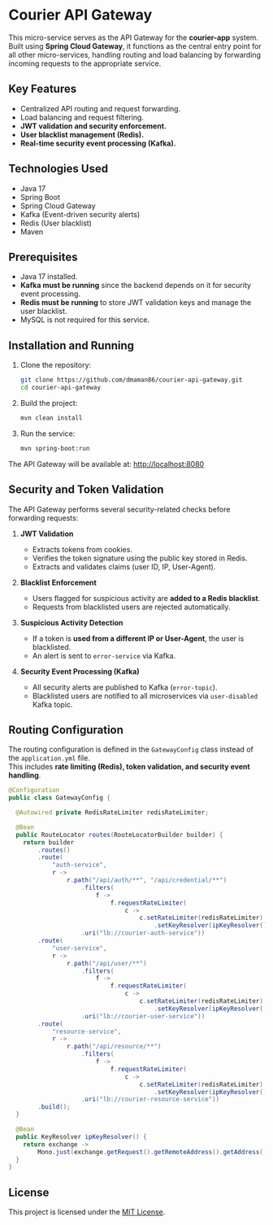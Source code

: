 # Courier API Gateway

This micro-service serves as the API Gateway for the **courier-app** system. Built using **Spring Cloud Gateway**, it functions as the central entry point for all other micro-services, handling routing and load balancing by forwarding incoming requests to the appropriate service.

## Key Features

- Centralized API routing and request forwarding.
- Load balancing and request filtering.
- **JWT validation and security enforcement.**
- **User blacklist management (Redis).**
- **Real-time security event processing (Kafka).**

## Technologies Used

- Java 17
- Spring Boot
- Spring Cloud Gateway
- Kafka (Event-driven security alerts)
- Redis (User blacklist)
- Maven

## Prerequisites

- Java 17 installed.
- **Kafka must be running** since the backend depends on it for security event processing.
- **Redis must be running** to store JWT validation keys and manage the user blacklist.
- MySQL is not required for this service.

## Installation and Running

1. Clone the repository:

   ```bash
   git clone https://github.com/dmaman86/courier-api-gateway.git
   cd courier-api-gateway
   ```

2. Build the project:

   ```bash
   mvn clean install
   ```

3. Run the service:

   ```bash
   mvn spring-boot:run
   ```

The API Gateway will be available at: [http://localhost:8080](http://localhost:8080)

## Security and Token Validation

The API Gateway performs several security-related checks before forwarding requests:

1. **JWT Validation**

   - Extracts tokens from cookies.
   - Verifies the token signature using the public key stored in Redis.
   - Extracts and validates claims (user ID, IP, User-Agent).

2. **Blacklist Enforcement**

   - Users flagged for suspicious activity are **added to a Redis blacklist**.
   - Requests from blacklisted users are rejected automatically.

3. **Suspicious Activity Detection**

   - If a token is **used from a different IP or User-Agent**, the user is blacklisted.
   - An alert is sent to `error-service` via Kafka.

4. **Security Event Processing (Kafka)**
   - All security alerts are published to Kafka (`error-topic`).
   - Blacklisted users are notified to all microservices via `user-disabled` Kafka topic.

## Routing Configuration

The routing configuration is defined in the `GatewayConfig` class instead of the `application.yml` file.  
This includes **rate limiting (Redis), token validation, and security event handling**.

```java
@Configuration
public class GatewayConfig {

  @Autowired private RedisRateLimiter redisRateLimiter;

  @Bean
  public RouteLocator routes(RouteLocatorBuilder builder) {
    return builder
        .routes()
        .route(
            "auth-service",
            r ->
                r.path("/api/auth/**", "/api/credential/**")
                    .filters(
                        f ->
                            f.requestRateLimiter(
                                c ->
                                    c.setRateLimiter(redisRateLimiter)
                                        .setKeyResolver(ipKeyResolver())))
                    .uri("lb://courier-auth-service"))
        .route(
            "user-service",
            r ->
                r.path("/api/user/**")
                    .filters(
                        f ->
                            f.requestRateLimiter(
                                c ->
                                    c.setRateLimiter(redisRateLimiter)
                                        .setKeyResolver(ipKeyResolver())))
                    .uri("lb://courier-user-service"))
        .route(
            "resource-service",
            r ->
                r.path("/api/resource/**")
                    .filters(
                        f ->
                            f.requestRateLimiter(
                                c ->
                                    c.setRateLimiter(redisRateLimiter)
                                        .setKeyResolver(ipKeyResolver())))
                    .uri("lb://courier-resource-service"))
        .build();
  }

  @Bean
  public KeyResolver ipKeyResolver() {
    return exchange ->
        Mono.just(exchange.getRequest().getRemoteAddress().getAddress().getHostAddress());
  }
}
```

## License

This project is licensed under the [MIT License](LICENSE).
